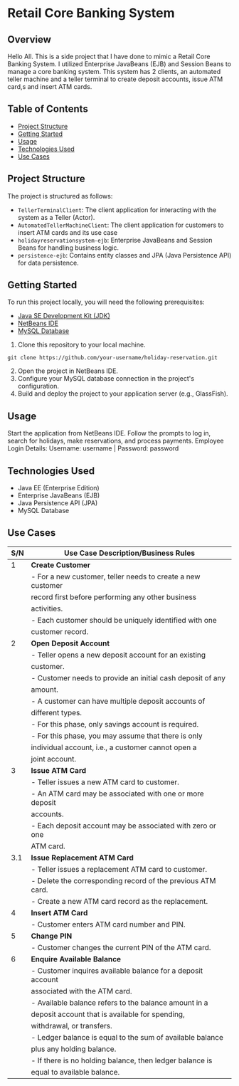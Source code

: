 # Retail Core Banking System

## Overview

Hello All. This is a side project that I have done to mimic a Retail Core Banking System. I utilized Enterprise JavaBeans (EJB) and Session Beans to manage a core banking system. This system has 2 clients, an automated teller machine and a teller terminal to create deposit accounts, issue ATM card,s and insert ATM cards.

## Table of Contents

- [Project Structure](#project-structure)
- [Getting Started](#getting-started)
- [Usage](#usage)
- [Technologies Used](#technologies-used)
- [Use Cases](#use-cases)

## Project Structure

The project is structured as follows:

- `TellerTerminalClient`: The client application for interacting with the system as a Teller (Actor).
- `AutomatedTellerMachineClient`: The client application for customers to insert ATM cards and its use case
- `holidayreservationsystem-ejb`: Enterprise JavaBeans and Session Beans for handling business logic.
- `persistence-ejb`: Contains entity classes and JPA (Java Persistence API) for data persistence.

## Getting Started

To run this project locally, you will need the following prerequisites:

- [Java SE Development Kit (JDK)](https://www.oracle.com/java/technologies/javase-downloads.html)
- [NetBeans IDE](https://netbeans.apache.org/download/nb123/nb123.html)
- [MySQL Database](https://dev.mysql.com/downloads/installer/)

1. Clone this repository to your local machine.

 ```git clone https://github.com/your-username/holiday-reservation.git```

2. Open the project in NetBeans IDE.
3. Configure your MySQL database connection in the project's configuration.
4. Build and deploy the project to your application server (e.g., GlassFish).

## Usage
Start the application from NetBeans IDE.
Follow the prompts to log in, search for holidays, make reservations, and process payments.
Employee Login Details: Username: username | Password: password

## Technologies Used
- Java EE (Enterprise Edition)
- Enterprise JavaBeans (EJB)
- Java Persistence API (JPA)
- MySQL Database

## Use Cases
| S/N | Use Case Description/Business Rules                           |
|-----|--------------------------------------------------------------|
| 1   | **Create Customer**                                         |
|     | - For a new customer, teller needs to create a new customer |
|     |   record first before performing any other business        |
|     |   activities.                                              |
|     | - Each customer should be uniquely identified with one     |
|     |   customer record.                                         |
| 2   | **Open Deposit Account**                                    |
|     | - Teller opens a new deposit account for an existing        |
|     |   customer.                                                |
|     | - Customer needs to provide an initial cash deposit of any  |
|     |   amount.                                                 |
|     | - A customer can have multiple deposit accounts of         |
|     |   different types.                                         |
|     | - For this phase, only savings account is required.        |
|     | - For this phase, you may assume that there is only        |
|     |   individual account, i.e., a customer cannot open a       |
|     |   joint account.                                          |
| 3   | **Issue ATM Card**                                          |
|     | - Teller issues a new ATM card to customer.                |
|     | - An ATM card may be associated with one or more deposit   |
|     |   accounts.                                               |
|     | - Each deposit account may be associated with zero or one  |
|     |   ATM card.                                               |
| 3.1 | **Issue Replacement ATM Card**                               |
|     | - Teller issues a replacement ATM card to customer.         |
|     | - Delete the corresponding record of the previous ATM card.|
|     | - Create a new ATM card record as the replacement.         |
| 4   | **Insert ATM Card**                                         |
|     | - Customer enters ATM card number and PIN.                  |
| 5   | **Change PIN**                                              |
|     | - Customer changes the current PIN of the ATM card.        |
| 6   | **Enquire Available Balance**                               |
|     | - Customer inquires available balance for a deposit account|
|     |   associated with the ATM card.                            |
|     | - Available balance refers to the balance amount in a      |
|     |   deposit account that is available for spending,          |
|     |   withdrawal, or transfers.                                |
|     | - Ledger balance is equal to the sum of available balance  |
|     |   plus any holding balance.                                |
|     | - If there is no holding balance, then ledger balance is   |
|     |   equal to available balance.                              |
